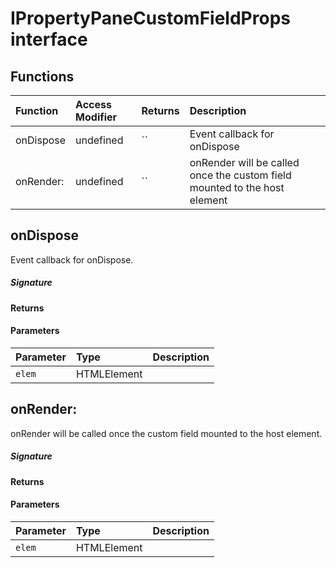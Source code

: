 # IPropertyPaneCustomFieldProps interface









## Functions

| Function	   | Access Modifier | Returns	| Description|
|:-------------|:----|:-------|:-----------|
|onDispose      | undefined | `` | Event callback for onDispose |
|onRender:      | undefined | `` | onRender will be called once the custom field mounted to the host element |


## onDispose

Event callback for onDispose.

##### Signature

#### Returns

#### Parameters


| Parameter	   | Type    | Description |
|:-------------|:---------------|:------------|
| `elem`    | HTMLElement |  |


## onRender:

onRender will be called once the custom field mounted to the host element.

##### Signature

#### Returns

#### Parameters


| Parameter	   | Type    | Description |
|:-------------|:---------------|:------------|
| `elem`    | HTMLElement |  |

